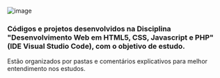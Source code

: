 ![image](https://github.com/user-attachments/assets/257af043-ce0e-450d-ab00-1c1ddb0a3836)

### Códigos e projetos desenvolvidos na Disciplina "Desenvolvimento Web em HTML5, CSS, Javascript e PHP" (IDE Visual Studio Code), com o objetivo de estudo.
Estão organizados por pastas e comentários explicativos para melhor entendimento nos estudos.
